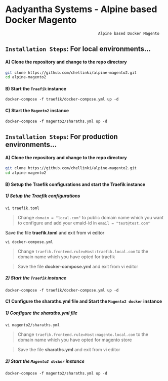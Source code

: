 # Aadyantha Systems - Alpine based Docker Magento

                                             Alpine based Docker Magento 

## `Installation Steps`: For local environments...

#### A) Clone the repository and change to the repo directory

```bash
git clone https://github.com/chellinki/alpine-magento2.git
cd alpine-magento2
```

#### B) Start the `Traefik` instance

```
docker-compose -f traefik/docker-compose.yml up -d
```

#### C) Start the `Magento2` instance

```
docker-compose -f magento2/sharaths.yml up -d
```

## `Installation Steps`: For production environments...

#### A) Clone the repository and change to the repo directory

```bash
git clone https://github.com/chellinki/alpine-magento2.git
cd alpine-magento2
```

#### B) Setup the Traefik configurations and start the Traefik instance

##### 1) Setup the Traefik configurations 

```
vi traefik.toml
```

> Change `domain = "local.com"` to public domain name which you want to configure and add your emaid-id in `email = "test@test.com"`

Save the file **traefik.toml** and exit from vi editor

```
vi docker-compose.yml
```

> Change `traefik.frontend.rule=Host:traefik.local.com` to the domain name which you have opted for traefik

> Save the file **docker-compose.yml** and exit from vi editor

##### 2) Start the `Traefik` instance

```
docker-compose -f traefik/docker-compose.yml up -d
```

#### C) Configure the sharaths.yml file and  Start the `Magento2 docker` instance

##### 1) Configure the sharaths.yml file 

```
vi magento2/sharaths.yml
```

> Change `traefik.frontend.rule=Host:magento.local.com` to the domain name which you have opted for magento store

> Save the file **sharaths.yml** and exit from vi editor

##### 2) Start the `Magento2 docker` instance

```
docker-compose -f magento2/sharaths.yml up -d
```

